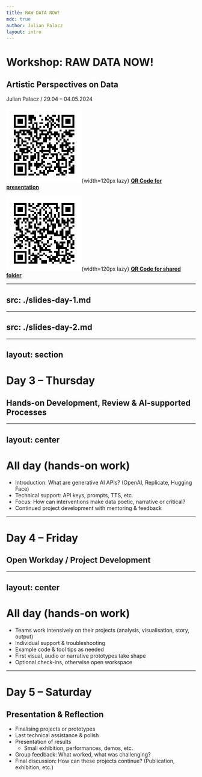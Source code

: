 ```yaml
---
title: RAW DATA NOW!
mdc: true
author: Julian Palacz
layout: intro
---
```


# Workshop: RAW DATA NOW!

## Artistic Perspectives on Data

Julian Palacz / 29.04 – 04.05.2024


<div class="flex gap-8">

![QR Code for presentation](/qr-github-repo.png){width=120px lazy}
[**QR Code for presentation**](http://dreerr.github.io/raw-data-now-presentation/)

![QR Code for shared folder](/qr-shared-folder.png){width=120px lazy}
[**QR Code for shared folder**](https://base.uni-ak.ac.at/cloud/index.php/f/21006623)

</div>



---
src: ./slides-day-1.md
---

---
src: ./slides-day-2.md
---

---
layout: section
---

# Day 3 – Thursday
## Hands-on Development, Review & AI-supported Processes

---
layout: center
---

# **All day (hands-on work)**
- Introduction: What are generative AI APIs? (OpenAI, Replicate, Hugging Face)
- Technical support: API keys, prompts, TTS, etc.
- Focus: How can interventions make data poetic, narrative or critical?
- Continued project development with mentoring & feedback

---

# Day 4 – Friday
## Open Workday / Project Development

---
layout: center
---

# **All day (hands-on work)**
- Teams work intensively on their projects (analysis, visualisation, story, output)
- Individual support & troubleshooting
- Example code & tool tips as needed
- First visual, audio or narrative prototypes take shape
- Optional check-ins, otherwise open workspace

---

# Day 5 – Saturday
## Presentation & Reflection

- Finalising projects or prototypes
- Last technical assistance & polish
- Presentation of results
	- Small exhibition, performances, demos, etc.
- Group feedback: What worked, what was challenging?
- Final discussion: How can these projects continue? (Publication, exhibition, etc.)